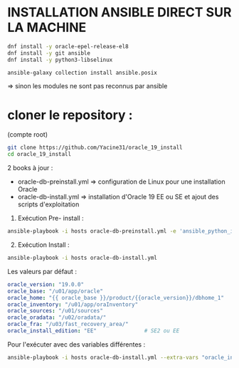 # INSTALLATION ANSIBLE DIRECT SUR LA MACHINE

```bash
dnf install -y oracle-epel-release-el8
dnf install -y git ansible
dnf install -y python3-libselinux
```

```bash
ansible-galaxy collection install ansible.posix 
```
=> sinon les modules ne sont pas reconnus par ansible

# cloner le repository :
(compte root)
```bash
git clone https://github.com/Yacine31/oracle_19_install
cd oracle_19_install
```

2 books à jour : 
- oracle-db-preinstall.yml  => configuration de Linux pour une installation Oracle
- oracle-db-install.yml     => installation d'Oracle 19 EE ou SE et ajout des scripts d'exploitation

1. Exécution Pre- install :
```bash
ansible-playbook -i hosts oracle-db-preinstall.yml -e 'ansible_python_interpreter=/usr/bin/python3'
```

2. Exécution Install :
```bash
ansible-playbook -i hosts oracle-db-install.yml 
```

Les valeurs par défaut : 
```YAML
oracle_version: "19.0.0"
oracle_base: "/u01/app/oracle"
oracle_home: "{{ oracle_base }}/product/{{oracle_version}}/dbhome_1"
oracle_inventory: "/u01/app/oraInventory"
oracle_sources: "/u01/sources"
oracle_oradata: "/u02/oradata/"
oracle_fra: "/u03/fast_recovery_area/"
oracle_install_edition: "EE"               # SE2 ou EE
```


Pour l'exécuter avec des variables différentes : 

```bash
ansible-playbook -i hosts oracle-db-install.yml --extra-vars "oracle_install_edition=SE oracle_version=19c oracle_base=/opt/oracle oracle_home=/opt/oracle/product/19c/dbhome_1"
```